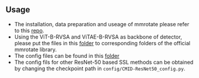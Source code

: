 ## Usage

+ The installation, data preparation and useage of mmrotate please refer to this [repo](https://github.com/open-mmlab/mmrotate).
+ Using the ViT-B-RVSA and ViTAE-B-RVSA as backbone of detector, please put the files in this [folder](./mmrotate) to  corresponding folders of the official mmrotate library.
+ The config files can be found in this [folder](./config)
+ The config fils for other ResNet-50 based SSL methods can be obtained by changing the checkpoint path in `config/CMID-ResNet50_config.py`.